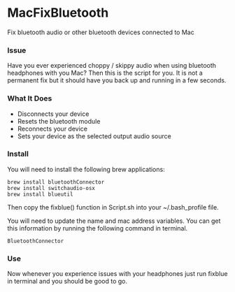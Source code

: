 # MacFixBluetooth
Fix bluetooth audio or other bluetooth devices connected to Mac

### Issue
Have you ever experienced choppy / skippy audio when using bluetooth headphones with you Mac? Then this is the script for you. It is not a permanent fix but it should have you back up and running in a few seconds. 

### What It Does
- Disconnects your device
- Resets the bluetooth module
- Reconnects your device
- Sets your device as the selected output audio source

### Install
You will need to install the following brew applications:

    brew install bluetoothConnector
    brew install switchaudio-osx
    brew install blueutil

Then copy the fixblue() function in Script.sh into your ~/.bash_profile file.

You will need to update the name and mac address variables. You can get this information by running the following command in terminal.

    BluetoothConnector

### Use
Now whenever you experience issues with your headphones just run fixblue in terminal and you should be good to go. 